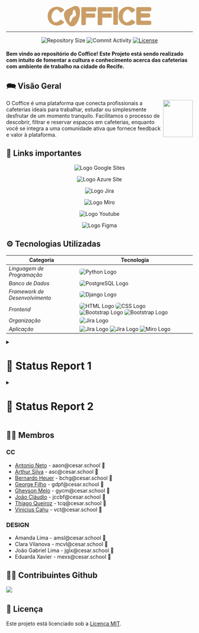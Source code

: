<p align="center"><img align="center" width="280" src="media/imagens/coffice_reta_marrom.png"/></p>
<hr>

<p align="center">
  <img
    src="https://img.shields.io/github/repo-size/coffice-g7/coffice?style=flat"
    alt="Repository Size"
  />
  <img
    src="https://img.shields.io/github/commit-activity/t/coffice-g7/coffice?style=flat&logo=github"
    alt="Commit Activity"
  />
  <a href="LICENSE.md"
    ><img
      src="https://img.shields.io/github/license/coffice-g7/coffice"
      alt="License"
  /></a>
</p>


<h4>Bem vindo ao repositório do Coffice! Este Projeto está sendo realizado com intuito de fomentar a cultura e conhecimento acerca das cafeterias com ambiente de trabalho na cidade do Recife.<h4>

## 🗪 Visão Geral

<p float="left">

<img align="right" width="80" height="100" src="media/imagens/GRÃO_PNG_MARROM-removebg-preview.png" />

O Coffice é uma plataforma que conecta profissionais a cafeterias ideais para trabalhar, estudar ou simplesmente desfrutar de um momento tranquilo. Facilitamos o processo de descobrir, filtrar e reservar espaços em cafeterias, enquanto você se integra a uma comunidade ativa que fornece feedback e valor à plataforma.

## 🔗 Links importantes 

<p style="text-align: center; text-decoration: none;">
  <a href="https://sites.google.com/cesar.school/site-grupo7/home?authuser=1" style="text-decoration: none;">
    <img src="media/imagens/GRÃO_PNG_MARROM-removebg-preview.png" alt="Logo" width="20" height="25">
    <span>Google Sites</span>
  </a>
</p>
<p style="text-align: center; text-decoration: none;">
  <a href="https://coffice.azurewebsites.net/" style="text-decoration: none;">
    <img src="media/imagens/GRÃO_PNG_MARROM-removebg-preview.png" alt="Logo" width="20" height="25">
    <span>Azure Site</span>
  </a>
</p>
<p style="text-align: center; text-decoration: none;">
  <a href="https://coffice-pj2.atlassian.net/jira/software/projects/COF/boards/1" style="text-decoration: none;">
    <img src="media/imagens/GRÃO_PNG_MARROM-removebg-preview.png" alt="Logo" width="20" height="25">
    <span>Jira</span>
  </a>
</p>
<p style="text-align: center; text-decoration: none;">
  <a href="https://miro.com/app/board/uXjVNjNdv6A=/" style="text-decoration: none;">
    <img src="media/imagens/GRÃO_PNG_MARROM-removebg-preview.png" alt="Logo" width="20" height="25">
    <span>Miro</span>
  </a>
</p>
<p style="text-align: center; text-decoration: none;">
  <a href="https://www.youtube.com/channel/UCpPg-7nDrKEgPi6ADXkpfIA" style="text-decoration: none;">
    <img src="media/imagens/GRÃO_PNG_MARROM-removebg-preview.png" alt="Logo" width="20" height="25">
    <span>Youtube</span>
  </a>
</p>
<p style="text-align: center; text-decoration: none;">
  <a href="https://www.figma.com/file/VuJpIWTrolT7ZYsfdg1E6g/Figma-basics?type=design&node-id=1669%3A162202&mode=design&t=4V8eHwX7xPwvWkX1-1" style="text-decoration: none;">
    <img src="media/imagens/GRÃO_PNG_MARROM-removebg-preview.png" alt="Logo" width="20" height="25">
    <span>Figma</span>
  </a>
</p>

## ⚙ Tecnologias Utilizadas

| Categoria                   | Tecnologia                                                                           |
|-----------------------------|--------------------------------------------------------------------------------------|
| *Linguagem de Programação*    | <img src="https://img.shields.io/badge/Python-3776AB?style=for-the-badge&logo=python&logoColor=white" alt="Python Logo" style="border-radius: 5px;"> |
| *Banco de Dados*               | <img src="https://img.shields.io/badge/PostgreSQL-316192?style=for-the-badge&logo=postgresql&logoColor=white" alt="PostgreSQL Logo" style="border-radius: 5px;"> |
| *Framework de Desenvolvimento* | <img src="https://img.shields.io/badge/Django-092E20?style=for-the-badge&logo=django&logoColor=white" alt="Django Logo" style="border-radius: 5px;"> |
| *Frontend*                     | <img src="https://img.shields.io/badge/HTML-239120?style=for-the-badge&logo=html5&logoColor=white" alt="HTML Logo" style="border-radius: 5px;"> <img src="https://img.shields.io/badge/CSS-239120?&style=for-the-badge&logo=css3&logoColor=white" alt="CSS Logo" style="border-radius: 5px;"> <img src="https://img.shields.io/badge/Bootstrap-563D7C?style=for-the-badge&logo=bootstrap&logoColor=white" alt="Bootstrap Logo" style="border-radius: 5px;"> <img src="https://img.shields.io/badge/JavaScript-F7DF1E?style=for-the-badge&logo=javascript&logoColor=black" alt="Bootstrap Logo" style="border-radius: 5px;">|
| *Organização*                  | <img src="https://img.shields.io/badge/Jira-0052CC?style=for-the-badge&logo=Jira&logoColor=white" alt="Jira Logo" style="border-radius: 5px;"> |
|  *Aplicação*                  | <img src="https://img.shields.io/badge/Microsoft_Azure-0089D6?style=for-the-badge&logo=microsoft-azure&logoColor=white" alt="Jira Logo"> <img src="https://img.shields.io/badge/Google_chrome-4285F4?style=for-the-badge&logo=Google-chrome&logoColor=white" alt="Jira Logo"> <img src="https://img.shields.io/badge/Miro-050038?style=for-the-badge&logo=Miro&logoColor=white" alt="Miro Logo">|

<details>
<summary> <h1> 📝 Status Report 1 </h1> </summary>

## 💼 Histórias de Usuário

### Como usuário cliente:

| Número | Descrição |
|--------|-----------|
| 1. | **Gostaria de ver uma lista de sugestão de cafeterias** <br> Como usuário cliente, gostaria de visualizar uma lista de sugestões de cafeterias na plataforma Coffice, com base na minha localização ou preferências, para que eu possa escolher o local ideal para trabalhar, estudar ou desfrutar de um momento tranquilo. |
| 2. | **Gostaria de ver detalhes de uma cafeteria** <br> Como usuário cliente, gostaria de visualizar os detalhes de uma cafeteria específica na plataforma Coffice, incluindo sua localização, horário de funcionamento, comodidades oferecidas e avaliações de outros usuários, para que eu possa tomar uma decisão informada sobre onde ir. |
| 3. | **Consigo realizar login** <br> Como usuário cliente, gostaria de poder realizar o login na plataforma Coffice utilizando meu e-mail e senha cadastrados, para acessar minha conta e utilizar os recursos da plataforma. |
| 4. | **Gostaria de me cadastrar** <br> Como usuário cliente, gostaria de poder me cadastrar na plataforma Coffice, fornecendo informações básicas como nome, e-mail e senha, para que eu possa acessar todos os recursos da plataforma. |
| 5. | **Gostaria de favoritar cafeterias** <br> Como usuário cliente, gostaria de poder favoritar minhas cafeterias favoritas na plataforma Coffice, para que eu possa acessá-las facilmente e receber notificações sobre promoções e eventos especiais. |
| 6. | **Gostaria de filtrar a lista de sugestões de cafeterias** <br> Como usuário cliente, gostaria de poder filtrar a lista de sugestões de cafeterias na plataforma Coffice, por critérios como localização, comodidades oferecidas e avaliações, para encontrar o local ideal para mim. |
| 7. | **Gostaria de ver uma lista com as cafeterias que favoritei** <br> Como usuário cliente, gostaria de poder acessar uma lista com as cafeterias que favoritei na plataforma Coffice, para que eu possa encontrá-las facilmente e verificar se há novidades ou promoções disponíveis. |

## 🔄 Diagrama de Atividades
<p style="text-align: center; text-decoration: none;">
  <a href="https://drive.google.com/drive/u/1/folders/1RlvqC1O59g56bpLv19bwYtHw1LVJ5vRn" style="text-decoration: none;">
    <img src="media/imagens/GRÃO_PNG_MARROM-removebg-preview.png" alt="Logo" width="20" height="25">
    <span>Diagrama</span>
  </a>
</p>

<img src="media/imagens/diagrama_coffice.png" alt="Descrição da imagem" height="800">


## 🎥 ScreenCasts

Nesta seção, você encontrará os screencasts demonstrando o funcionamento da plataforma Coffice.

<p style="text-align: center; text-decoration: none;">
  <a href="https://www.youtube.com/watch?v=JsFyQICn7oA&ab_channel=G7projetos2" style="text-decoration: none;"> <span>ScreenCast do Protótipo de Baixa Fidelidade</span>
  </a>
</p>
<p>
  <a href="https://www.youtube.com/watch?v=-K9tpjrsI5k" style="text-decoration: none;"> <span>ScreenCast do Sistema em Produção</span>
  </a>
</p>

## 👥 Pair Programming

<details>
<summary>Arthur Silva - Bernardo Heuer</summary>

  <h4> História: Como usuário cliente gostaria de ver a listagem de cafeterias cadastradas</h4>
  <p>A programação em par foi dividida em dois momentos a fim de que ambos pudessem ocupar o papel de revisor e de desenvolvedor. O processo de desenvolvimento envolvendo criação da models, views, chamada de atributos do banco de dados e envio das informações foi realizado com Arthur desenvolvendo e Bernardo como o revisor. Ademais, durante a estilização inicial de todos os cards e esboço da futura funcionalidade de filtragem foi realizada por Bernardo com Arthur como revisor.</p>

<h4> FeedBack: </h4> <p> Foi um ótima experiência uma vez que ao longo do desenvolvimento se faz útil para a revisão constante do código e insights para processo de desenvolvimento das histórias. </p>
</details>

<details>
<summary>Thiago Queiroz - Antônio Neto</summary>
  <h4> História: Como usuário cliente quero poder me cadastrar</h4>
  <p>A programação em par foi dividada em ambos ocupando o papel de revisores e desenvolvedores. O processo de desenvolvimento foi baseado na implementação da tela de registro e login, junto com todo processo de estilização e outras obrigações do Django, onde nós implementamos essa funcionalidade com sucesso e sem nenhum tipo de estresse, fruto da nossa colaboração e familiaridade em trabalhar juntos.</p>
  <h4> FeedBack: </h4> <p> Foi uma experiência que nós, como equipe, sentimos que têm agregado bastante na nossa capacidade de desenvolvimento, apesar dos desafios iniciais com o Django, devido ao Projeto de "FDS" nós sentimos que estamos mais familiarizados com o framework, desenvolvendo bastante nossas habilidades e competências e aprendendo cada vez mais a trabalhar em conjunto. Foi uma ótima experiência</p>
</details>

<details>
<summary>Vinícius Cahu - George Filho</summary>
  <h4> História: Gostaria de ver detalhes de uma cafeteria</h4>
  <p> Na implementação da funcionalidade de visualização de detalhes de uma cafeteria, nós aplicamos a programação em par para dividir o trabalho de maneira eficiente. Enquanto Vinicius se concentrou na interação do usuário, George cuidou dos aspectos visuais.</p>
  <h4> FeedBack: </h4> <p> Após a conclusão da implementação da funcionalidade de visualização de detalhes da cafeteria, podemos fornecer um feedback positivo sobre nossa experiência de trabalho em equipe e sobre o resultado alcançado.
Após a conclusão da implementação da funcionalidade de visualização de detalhes da cafeteria, podemos fornecer um feedback positivo sobre nossa experiência de trabalho em equipe e sobre o resultado alcançado.

A aplicação da programação em par foi fundamental para o sucesso do projeto. Trabalhando em conjunto, conseguimos dividir as tarefas de forma eficiente e aproveitar nossas habilidades individuais para alcançar um objetivo comum.</p>
</details>

## 📊 Jira

<img src="media/imagens/quadro_jira_concluido.png" alt="Descrição da imagem" height="400">

## 🪲 Issue / Bug Tracker

<img src="media/imagens/issue_bug.png" alt="Descrição da imagem" height="400">

</details>

<details>
<summary> <h1> 📝 Status Report 2 </h1> </summary>

## 💼 Histórias de Usuário

### Como usuário cliente:

| Número | Descrição |
|--------|-----------|
| 1. | **Posso filtrar cafeterias** <br> Como usuário cliente, posso filtrar a lista de sugestões de cafeterias, por critérios como "estou sozinho" ou "estou em grupo" para encontrar o local ideal para mim. |
| 2. | **Posso favoritar cafeterias** <br> Como usuário cliente, posso favoritar minhas cafeterias favoritas, para que eu possa visualizá-las facilmente. |
| 3. | **Posso ver minha lista de favoritos** <br> Como usuário cliente, posso acessar uma lista com as cafeterias que favoritei, para que eu possa encontrá-las facilmente. |
| 4. | **Posso solicitar reserva em uma cafeteria** <br> Como usuário cliente, posso solicitar uma reserva em uma cafeteria específica, para garantir um lugar para trabalhar ou encontrar amigos. |
| 5. | **Posso ver minhas solicitações de reserva** <br> Como usuário cliente, posso visualizar minhas solicitações de reserva em cafeterias, para acompanhar o status. |
| 6. | **Posso adicionar uma avaliação em uma cafeteria** <br> Como usuário cliente, posso adicionar uma avaliação para uma cafeteria, para compartilhar minha experiência com outros usuários. |
| 7. | **Posso visualizar as avaliações de uma cafeteria** <br> Como usuário cliente, posso visualizar as avaliações de outros usuários para uma cafeteria específica, para tomar uma decisão informada sobre onde ir. |
| 8. | **Posso visualizar de Resumo de Avaliações de Cafeterias** <br> Como usuário cliente, posso visualizar um resumo das avaliações de uma cafeteria, para conhecer as experiências de outros usuários. |

## 🔄 Diagrama de Atividades


## 🎥 ScreenCasts

Nesta seção, você encontrará os screencasts demonstrando o funcionamento da plataforma Coffice.

<p style="text-align: center; text-decoration: none;">
  🎥
  <a href="https://www.youtube.com/watch?v=Bk6yE1WRGJ4&ab_channel=G7projetos2" style="text-decoration: none;"> <span>ScreenCast do Protótipo de Baixa Fidelidade</span>
  </a>
</p>
<p>
  🎥
  <a href="" style="text-decoration: none;"> <span>ScreenCast do Sistema em Produção</span>
  </a>
</p>
<p>
  🎥
  <a href="" style="text-decoration: none;"> <span>ScreenCast Execução dos testes</span>
  </a>
</p>
<p>
  🎥
  <a href="" style="text-decoration: none;"> <span>ScreenCast CI/CD</span>
  </a>
</p>



## 👥 Pair Programming

<details>
<summary>Arthur Silva - Bernardo Heuer</summary>

  <h4> História: Como usuário cliente posso filtrar cafeterias</h4>
  <p></p>
  
  <h4> História: Como usuário cliente posso favoritar cafeterias</h4>
  <p></p>

  <h4> História: Como usuário cliente posso ver minha lista de favoritos</h4>
  <p></p>

  <h4> FeedBack: </h4> 
  <p>No desenvolvimento dessas 3 histórias pudemos mesclar sobre o front e back end durante todo o processo, foi uma etapa mais de auxiliar um ao outro durante esse processo. Funcionou bem a programação em par, pois pudemos aprender um pouco a mais de cada "área". Bernardo esteve mais confortável no desenvolvimento front end enquanto Arthur no back end, as funções foram se alterando para nos pudessemos entender tudo que estávamos desenvolvendo, no fim, foi uma ótima prática e que, provavelmente, em momentos que um conheça mais de algo sobre o outro, voltar a realizar o pair programming. </p>
  </details>

<details>
<summary>Thiago Queiroz - Antônio Neto</summary>

  <h4> História: Como usuário cliente posso solicitar reserva em uma cafeteria</h4>
  <p></p>

  <h4> História: Como usuário cliente posso ver minhas solicitações de reserva</h4>
  <p></p>

  <h4>FeedBack: </h4><p>Trabalhar em par foi uma experiência extremamente enriquecedora para nós, Antonio e Thiago. Antonio focou no backend, implementando as rotas e a lógica para processar e exibir reservas, enquanto Thiago desenvolveu as interfaces intuitivas no frontend. Nossa comunicação constante permitiu alinhar expectativas e resolver problemas rapidamente. </p>
  <p></p>
</details>

<details>
<summary>Vinícius Cahu - George Filho</summary>

  <h4> História: Como usuário cliente posso adicionar uma avaliação em uma cafeteria</h4>
  <p></p>
  
  <h4> História: Como usuário cliente posso visualizar as avaliações de uma cafeteria</h4>
  <p></p>
  
  <h4> História: Como usuário cliente posso ordenar as avaliações</h4>
  <p></p>
  
  <h4> FeedBack: </h4>
 <p>Trabalhar em par foi uma experiência extremamente enriquecedora para nós. Ficamos com as historias das avaliações, Dividimos as telas para agilizar o processo, enquanto eu(Cahu) fazia o back da tela de ver avaliações,  George ja adiantava o front e o back da outra tela de avaliar cafeteria, e no final, fizemos a parte de ordenar avaliações. Foi uma experiencia muito bacana para nós, pelo trabalho em grupo. PS: Gheyson ajudou em algumas partes das nossas histórias.  </p>
 </details>

## 📊 Jira


## 🐛 Issue / Bug Tracker


</details>


## 👩‍💻 Membros

### CC 

<ul>
  <li>
    <a href="https://github.com/antnasc">Antonio Neto</a> - aaon@cesar.school 📩
  </li>
  <li>
    <a href="https://github.com/ArthurCapistrano">Arthur Silva</a> - asc@cesar.school 📩
  </li>
  <li>
    <a href="https://github.com/BernardoHeuer">Bernardo Heuer</a> - bchg@cesar.school 📩
  </li>
  <li>
    <a href="https://github.com/georgedfilho1">George Filho</a> - gdpf@cesar.school 📩
  </li>
  <li>
    <a href="https://github.com/gheysonmelo">Gheyson Melo</a> - gycm@cesar.school 📩
  </li>
  <li>
    <a href="https://github.com/joaocbf">João Cláudio</a> - jccbf@cesar.school 📩
  </li>
  <li>
    <a href="https://github.com/tempzz7">Thiago Queiroz</a> - tcq@cesar.school 📩
  </li>
  <li>
    <a href="https://github.com/Viniciuscahu">Vinicius Cahu</a> - vct@cesar.school 📩
  </li>
</ul>

### DESIGN

<ul>
  <li>
    Amanda Lima - amsl@cesar.school 📩
  </li>
  <li>
    Clara Vilanova - mcvl@cesar.school 📩
  </li>
  <li>
    João Gabriel Lima - jglx@cesar.school 📩
  </li>
  <li>
    Eduarda Xavier - mexs@cesar.school 📩
  </li>
</ul>


## 👩‍💻 Contribuintes Github

<p align="left">
  <a href="https://github.com/coffice-g7/coffice/graphs/contributors">
  <img src="https://contrib.rocks/image?repo=coffice-g7/coffice" />
</a>
</p>

## 📝 Licença

Este projeto está licenciado sob a [Licença MIT](LICENSE).










